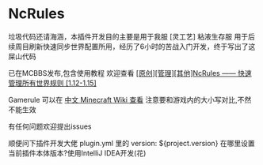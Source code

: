 # NcRules
垃圾代码还请海涵，本插件开发目的主要是用于我服 [灵工艺] 粘液生存服 用于后续周目刷新快速同步世界配置所用，经历了6小时的苦战入门开发，终于写出了这屎山代码

已在MCBBS发布,包含使用教程
欢迎查看 [[原创][管理][其他]NcRules —— 快速管理所有世界规则 [1.12-1.15]](https://www.mcbbs.net/thread-997294-1-1.html)

Gamerule 可以在 [中文 Minecraft Wiki 查看](https://minecraft-zh.gamepedia.com/%E5%91%BD%E4%BB%A4/gamerule) 注意要和游戏内的大小写对比,不然不能生效

有任何问题欢迎提出issues

顺便问下插件开发大佬 plugin.yml 里的 version: ${project.version} 在哪里设置当前插件本体版本?使用IntelliJ IDEA开发(花)
